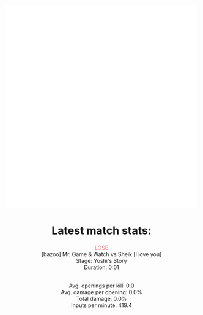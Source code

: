 <div align="center">
    <img src="https://github.com/nachoverdon/nachoverdon/blob/master/profile.svg" width="838" height="530"/>
<!--START_SECTION:slippi_stats-->
<div>
<h1>Latest match stats:</h1>
<p>
<span style="color: #f55;">LOSE</span>
<br>
<span>[bazoo] Mr. Game & Watch vs Sheik [I love you]</span>
<br>
<span>Stage: Yoshi's Story</span>
<br>
<span>Duration: 0:01</span>
<br>
<br>

<span>Avg. openings per kill: 0.0</span>
<br>
<span>Avg. damage per opening: 0.0%</span>
<br>
<span>Total damage: 0.0%</span>
<br>
<span>Inputs per minute: 419.4</span>
<br>
</p>
</div>
<!--END_SECTION:slippi_stats-->
            
            
</div>
